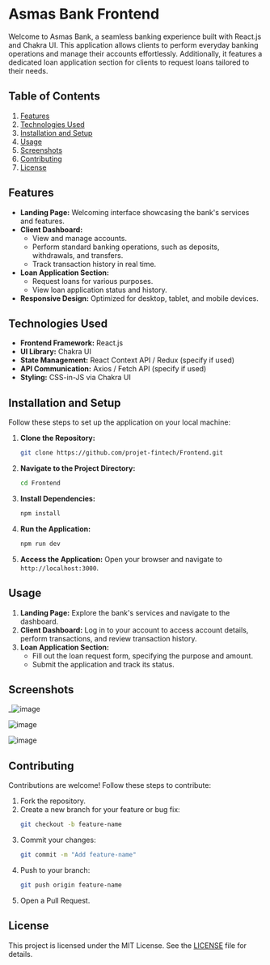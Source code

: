 # Asmas Bank Frontend

Welcome to Asmas Bank, a seamless banking experience built with React.js and Chakra UI. This application allows clients to perform everyday banking operations and manage their accounts effortlessly. Additionally, it features a dedicated loan application section for clients to request loans tailored to their needs.

## Table of Contents

1. [Features](#features)
2. [Technologies Used](#technologies-used)
3. [Installation and Setup](#installation-and-setup)
4. [Usage](#usage)
5. [Screenshots](#screenshots)
6. [Contributing](#contributing)
7. [License](#license)

## Features

- **Landing Page:** Welcoming interface showcasing the bank's services and features.
- **Client Dashboard:**
  - View and manage accounts.
  - Perform standard banking operations, such as deposits, withdrawals, and transfers.
  - Track transaction history in real time.
- **Loan Application Section:**
  - Request loans for various purposes.
  - View loan application status and history.
- **Responsive Design:** Optimized for desktop, tablet, and mobile devices.

## Technologies Used

- **Frontend Framework:** React.js
- **UI Library:** Chakra UI
- **State Management:** React Context API / Redux (specify if used)
- **API Communication:** Axios / Fetch API (specify if used)
- **Styling:** CSS-in-JS via Chakra UI

## Installation and Setup

Follow these steps to set up the application on your local machine:

1. **Clone the Repository:**
   ```bash
   git clone https://github.com/projet-fintech/Frontend.git
   ```

2. **Navigate to the Project Directory:**
   ```bash
   cd Frontend
   ```

3. **Install Dependencies:**
   ```bash
   npm install
   ```

4. **Run the Application:**
   ```bash
   npm run dev
   ```

5. **Access the Application:**
   Open your browser and navigate to `http://localhost:3000`.

## Usage

1. **Landing Page:** Explore the bank's services and navigate to the dashboard.
2. **Client Dashboard:** Log in to your account to access account details, perform transactions, and review transaction history.
3. **Loan Application Section:**
   - Fill out the loan request form, specifying the purpose and amount.
   - Submit the application and track its status.

## Screenshots

_![image](https://github.com/user-attachments/assets/f8ce381f-be05-4e8e-92f0-5eb5fbbdd693)

![image](https://github.com/user-attachments/assets/191a68d5-f864-4a64-959a-70f668acd03d)

![image](https://github.com/user-attachments/assets/bd3d8a9a-1fdb-43d9-964b-085532fe1761)




## Contributing

Contributions are welcome! Follow these steps to contribute:

1. Fork the repository.
2. Create a new branch for your feature or bug fix:
   ```bash
   git checkout -b feature-name
   ```
3. Commit your changes:
   ```bash
   git commit -m "Add feature-name"
   ```
4. Push to your branch:
   ```bash
   git push origin feature-name
   ```
5. Open a Pull Request.

## License

This project is licensed under the MIT License. See the [LICENSE](LICENSE) file for details.


